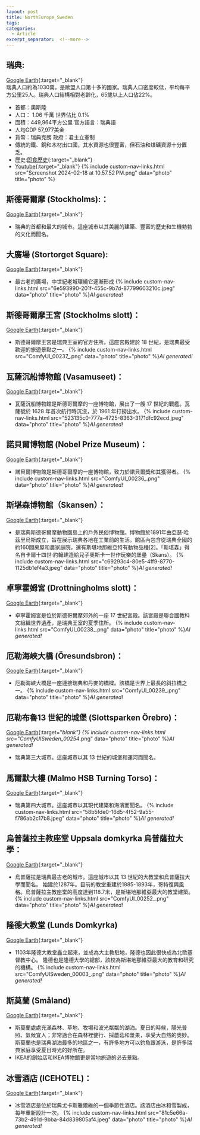 ```yaml
---
layout: post
title: NorthEurope_Sweden
tags: 
categories:
  - Article
excerpt_separator:  <!--more-->
---
```

## 瑞典: 
[Google Earth](https://earth.google.com/web/search/%e7%91%9e%e5%85%b8/@63.55433576,17.57824004,318.86985689a,2167188.66632518d,35y,0h,0t,0r/ "google"){:target="_blank"}  
瑞典人口約為1030萬，是歐盟人口第十多的國家。瑞典人口密度較低，平均每平方公里25人。瑞典人口結構相對老齡化，65歲以上人口佔22%。
- 首都：奧斯陸 
- 人口： 1.06 千萬 世界佔比 0.1%
- 面積：449,964平方公里 官方語言：瑞典語
- 人均GDP 57,977美金 
- 貨幣：瑞典克朗 政府：君主立憲制 
- 傳統的鐵、銅和木材出口國，其水資源也很豐富，但石油和煤礦資源十分匱乏。
- 歷史:[即食歷史](https://cuphistory.net/kingdom-of-sweden-timeline/ "google"){:target="_blank"} 
- [Youtube](https://youtu.be/SiYtrqQnIzI?si=ehM0jnI56uNEgtfV "YT"){:target="_blank"} 
{% include custom-nav-links.html src="Screenshot 2024-02-18 at 10.57.52 PM.png" data="photo" title="photo" %} 

## 斯德哥爾摩 (Stockholms):：
[Google Earth](https://earth.google.com/web/search/%e6%96%af%e5%be%b7%e5%93%a5%e7%88%be%e6%91%a9%e7%8e%8b%e5%ae%ae/@59.72536358,17.55682808,-27.57132748a,249908.78263973d,35y,-0.00000009h,63.70794068t,-0r/ "google"){:target="_blank"} 
- 瑞典的首都和最大的城市。這座城市以其美麗的建築、豐富的歷史和生機勃勃的文化而聞名。

## 大廣場 (Stortorget Square):
[Google Earth](https://earth.google.com/web/search/Stortorget+Square/@59.32491967,18.07045419,28.18265845a,164.8769009d,35y,154.36546091h,35.39240344t,0r/ "google"){:target="_blank"} 
- 最古老的廣場，中世紀老城環繞它逐漸形成
{% include custom-nav-links.html src="6e593990-201f-455c-9b7d-87799603210c.jpeg" data="photo" title="photo" %}*AI generated!* 

## 斯德哥爾摩王宮 (Stockholms slott)：
[Google Earth](https://earth.google.com/web/search/%e6%96%af%e5%be%b7%e5%93%a5%e7%88%be%e6%91%a9%e7%8e%8b%e5%ae%ae/@59.3270468,18.07164874,25.36446195a,514.43085069d,35y,-177.96550791h,61.72942157t,0r/ "google"){:target="_blank"} 
- 斯德哥爾摩王宮是瑞典王室的官方住所。這座宮殿建於 18 世紀，是瑞典最受歡迎的旅遊景點之一。
{% include custom-nav-links.html src="ComfyUI_00237_.png" data="photo" title="photo" %}*AI generated!* 

## 瓦薩沉船博物館 (Vasamuseet)：
[Google Earth](https://earth.google.com/web/search/%e7%93%a6%e8%96%a9%e6%b2%89%e8%88%b9%e5%8d%9a%e7%89%a9%e9%a4%a8/@59.32816952,18.09191612,22.95679026a,489.38430243d,35y,-119.36018382h,54.97443507t,0r/ "google"){:target="_blank"} 
- 瓦薩沉船博物館是斯德哥爾摩的一座博物館，展出了一艘 17 世紀的戰艦。瓦薩號於 1628 年首次航行時沉沒，於 1961 年打撈出水。
{% include custom-nav-links.html src="523135c0-777a-4725-8363-3171dfc92ecd.jpeg" data="photo" title="photo" %}*AI generated!* 

## 諾貝爾博物館 (Nobel Prize Museum)：
[Google Earth](https://earth.google.com/web/search/%e8%ab%be%e8%b2%9d%e7%88%be%e5%8d%9a%e7%89%a9%e9%a4%a8/@59.32542683,18.07084489,28.81603961a,515.67043506d,35y,141.9118674h,54.7692334t,0r/ "google"){:target="_blank"} 
- 諾貝爾博物館是斯德哥爾摩的一座博物館，致力於諾貝爾獎和其獲得者。
{% include custom-nav-links.html src="ComfyUI_00236_.png" data="photo" title="photo" %}*AI generated!* 

## 斯堪森博物館（Skansen）：
[Google Earth](https://earth.google.com/web/search/%e6%96%af%e5%a0%aa%e6%a3%ae%e9%9c%b2%e5%a4%a9%e5%8d%9a%e7%89%a9%e9%a4%a8/@59.32659624,18.10596348,38.97366974a,508.87221339d,35y,122.80418149h,47.63534679t,0r/ "google"){:target="_blank"} 
- 是瑞典斯德哥爾摩動物園島上的戶外民俗博物館。博物館於1891年由亞瑟·哈茲里烏斯成立，旨在展示瑞典各地在工業前的生活。館區內包含從瑞典全國的約160間房屋和農家庭院，還有斯堪地那維亞特有動物品種[2]。「斯堪森」得名自卡爾十四世·約翰建造給兒子奧斯卡一世作玩樂的堡壘（Skans）。
{% include custom-nav-links.html src="c69293c4-80e5-4ff9-8770-1125db1ef4a3.jpeg" data="photo" title="photo" %}*AI generated!* 

## 卓寧霍姆宮 (Drottningholms slott)：
[Google Earth](https://earth.google.com/web/search/%e5%8d%93%e5%af%a7%e9%9c%8d%e5%a7%86%e5%ae%ae/@59.32010062,17.88373624,7.56527572a,1033.43649595d,35y,-126.14352241h,60.35422531t,0r/ "google"){:target="_blank"} 
- 卓寧霍姆宮是位於斯德哥爾摩郊外的一座 17 世紀宮殿。該宮殿是聯合國教科文組織世界遺產，是瑞典王室的夏季住所。
{% include custom-nav-links.html src="ComfyUI_00238_.png" data="photo" title="photo" %}*AI generated!* 

## 厄勒海峽大橋 (Öresundsbron)：
[Google Earth](https://earth.google.com/web/search/%e5%8e%84%e5%8b%92%e6%b5%b7%e5%b3%bd%e5%a4%a7%e6%a9%8b/@55.51337355,12.72470864,20.54771219a,74472.55045803d,35y,-167.04583803h,45.46995594t,0.00000171r/ "google"){:target="_blank"} 
- 厄勒海峽大橋是一座連接瑞典和丹麥的橋樑。該橋是世界上最長的斜拉橋之一。
{% include custom-nav-links.html src="ComfyUI_00239_.png" data="photo" title="photo" %}*AI generated!* 


## 厄勒布魯13 世紀的城堡 (Slottsparken Örebro)：
[Google Earth](https://earth.google.com/web/@59.273976,15.2154432,26.22971337a,508.17247347d,35y,0h,45t,0r/ "google"){:target="_blank"} 
{% include custom-nav-links.html src="ComfyUISweden_00254_.png" data="photo" title="photo" %}*AI generated!* 
- 瑞典第三大城市。這座城市以其 13 世紀的城堡和運河而聞名。

## 馬爾默大樓 (Malmo HSB Turning Torso)：
[Google Earth](https://earth.google.com/web/search/%e9%a6%ac%e7%88%be%e9%bb%98/@55.61428159,12.96868423,-0.0294973a,2194.64330949d,35y,-70.88514772h,71.05951774t,0r/ "google"){:target="_blank"} 
- 瑞典第四大城市。這座城市以其現代建築和海濱而聞名。
{% include custom-nav-links.html src="58b5fde0-16d5-4f52-9a55-f786ab2c17b8.jpeg" data="photo" title="photo" %}*AI generated!* 


## 烏普薩拉主教座堂 Uppsala domkyrka 烏普薩拉大學：
[Google Earth](https://earth.google.com/web/search/%e7%91%9e%e5%85%b8%e7%83%8f%e6%99%ae%e8%96%a9%e6%8b%89/@59.85718217,17.63173993,19.19588016a,1440.34252302d,35y,-0.22312112h,38.27285384t,-0r/ "google"){:target="_blank"} 
- 烏普薩拉是瑞典最古老的城市。這座城市以其 13 世紀的大教堂和烏普薩拉大學而聞名。
始建於1287年。目前的教堂重建於1885-1893年，哥特復興風格。烏普薩拉主教座堂的高度達到118.7米，是斯堪地那維亞最大的教堂建築。
{% include custom-nav-links.html src="ComfyUI_00252_.png" data="photo" title="photo" %}*AI generated!* 

## 隆德大教堂 (Lunds Domkyrka)
[Google Earth](https://earth.google.com/web/search/Lund,+%e7%91%9e%e5%85%b8/@55.70376414,13.19447284,59.98199275a,730.09841274d,35y,34.85096189h,39.48213854t,0r/ "google"){:target="_blank"} 
- 1103年隆德大教堂矗立起來，並成為大主教駐地，隆德也因此很快成為北歐基督教中心。
隆德也是隆德大學的總部，該校為斯堪地那維亞最大的教育和研究的機構。
{% include custom-nav-links.html src="ComfyUISweden_00003_.png" data="photo" title="photo" %}*AI generated!* 

## 斯莫蘭 (Småland) 
[Google Earth](https://earth.google.com/web/search/Kalmar+Castle/@56.67244348,16.34846168,10.55029525a,15539.81124527d,35y,-0.06405532h,46.98594555t,0r/ "google"){:target="_blank"} 
- 斯莫蘭處處充滿森林、草地、牧場和波光粼粼的湖泊。夏日的時候，陽光普照、氣候宜人；非常適合在森林裡健行、採蘑菇和漿果，享受大自然的奧妙。斯莫蘭也是瑞典湖泊最多的地區之一，有許多地方可以釣魚跟游泳，是許多瑞典家庭享受夏日時光的好所在。
- IKEA的創始店和IKEA博物館更是當地旅遊的必去景點。

## 冰雪酒店 (ICEHOTEL)：
[Google Earth](https://earth.google.com/web/search/%e7%91%9e%e5%85%b8%e5%b0%a4%e5%8d%a1%e6%96%af%e9%9b%85%e7%88%be%e7%b6%ad/@67.8495319,20.59670813,323.94327211a,372.29111682d,35y,26.78835903h,13.15916796t,0r/ "google"){:target="_blank"} 
- 冰雪酒店是位於瑞典尤卡斯雅爾維的一個季節性酒店。該酒店由冰和雪製成，每年重新設計一次。
{% include custom-nav-links.html src="81c5e66a-73b2-491d-9bba-84d839805af4.jpeg" data="photo" title="photo" %}*AI generated!* 















